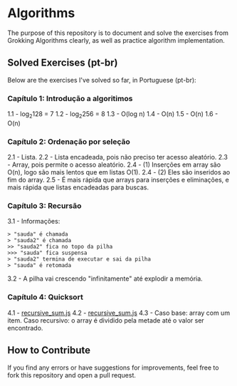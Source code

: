 # Algorithms

The purpose of this repository is to document and solve the exercises from Grokking Algorithms clearly, as well as practice algorithm implementation.

## Solved Exercises (pt-br)

Below are the exercises I've solved so far, in Portuguese (pt-br):

### Capítulo 1: Introdução a algoritimos
1.1 - log<sub>2</sub>128 = 7
1.2 - log<sub>2</sub>256 = 8
1.3 - O(log n)
1.4 - O(n)
1.5 - O(n)
1.6 - O(n)

### Capítulo 2: Ordenação por seleção
2.1 - Lista.
2.2 - Lista encadeada, pois não preciso ter acesso aleatório.
2.3 - Array, pois permite o acesso aleatório.
2.4 - (1) Inserções em array são O(n), logo são mais lentos que em listas O(1).
2.4 - (2) Eles são inseridos ao fim do array.
2.5 - É mais rápida que arrays para inserções e eliminações, e mais rápida que listas encadeadas para buscas.

### Capítulo 3: Recursão
3.1 - Informações:
```
> "sauda" é chamada
> "sauda2" é chamada
>> "sauda2" fica no topo da pilha
>>> "sauda" fica suspensa
> "sauda2" termina de executar e sai da pilha
> "sauda" é retomada
```
3.2 - A pilha vai crescendo "infinitamente" até explodir a memória.

### Capítulo 4: Quicksort
4.1 - [recursive_sum.js](./src/recursive_sum.js)
4.2 - [recursive_sum.js](./src/recursive_sum.js)
4.3 - Caso base: array com um item.
Caso recursivo: o array é dividido pela metade até o valor ser encontrado.

## How to Contribute
If you find any errors or have suggestions for improvements, feel free to fork this repository and open a pull request.
